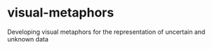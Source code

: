 # visual-metaphors
Developing visual metaphors for the representation of uncertain and unknown data
